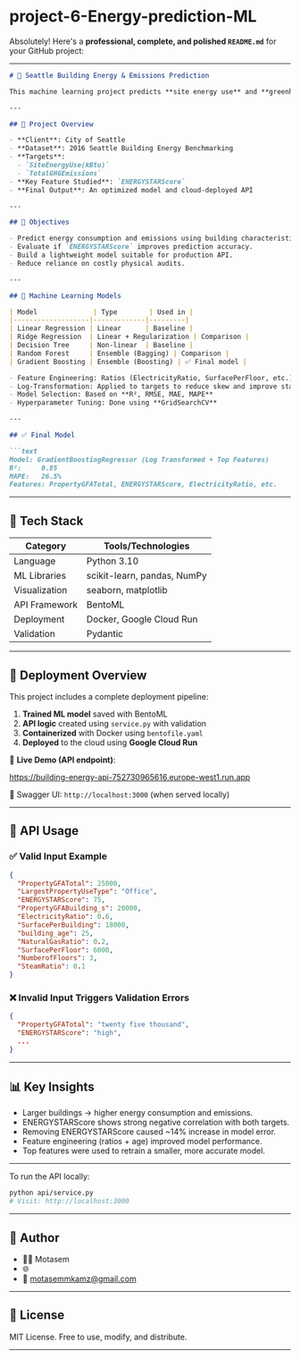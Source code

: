 # project-6-Energy-prediction-ML
Absolutely! Here's a **professional, complete, and polished `README.md`** for your GitHub project:

---

```markdown
# 🔋 Seattle Building Energy & Emissions Prediction

This machine learning project predicts **site energy use** and **greenhouse gas (GHG) emissions** for **non-residential buildings** in Seattle. The goal is to support Seattle’s **2050 carbon neutrality plan** by helping identify high-emission buildings using data-driven methods. The final model is deployed as a **REST API** using **BentoML** and **Google Cloud Run**.

---

## 📌 Project Overview

- **Client**: City of Seattle  
- **Dataset**: 2016 Seattle Building Energy Benchmarking  
- **Targets**:  
  - `SiteEnergyUse(kBtu)`  
  - `TotalGHGEmissions`
- **Key Feature Studied**: `ENERGYSTARScore`
- **Final Output**: An optimized model and cloud-deployed API

---

## 🎯 Objectives

- Predict energy consumption and emissions using building characteristics.
- Evaluate if `ENERGYSTARScore` improves prediction accuracy.
- Build a lightweight model suitable for production API.
- Reduce reliance on costly physical audits.

---

## 🧠 Machine Learning Models

| Model              | Type        | Used in |
|-------------------|-------------|---------|
| Linear Regression | Linear      | Baseline |
| Ridge Regression  | Linear + Regularization | Comparison |
| Decision Tree     | Non-linear  | Baseline |
| Random Forest     | Ensemble (Bagging) | Comparison |
| Gradient Boosting | Ensemble (Boosting) | ✅ Final model |

- Feature Engineering: Ratios (ElectricityRatio, SurfacePerFloor, etc.), `building_age`
- Log-Transformation: Applied to targets to reduce skew and improve stability
- Model Selection: Based on **R², RMSE, MAE, MAPE**
- Hyperparameter Tuning: Done using **GridSearchCV**

---

## ✅ Final Model

```text
Model: GradientBoostingRegressor (Log Transformed + Top Features)
R²:     0.85  
MAPE:   26.5%  
Features: PropertyGFATotal, ENERGYSTARScore, ElectricityRatio, etc.
```

---

## 🧰 Tech Stack

| Category        | Tools/Technologies            |
|----------------|-------------------------------|
| Language       | Python 3.10                    |
| ML Libraries   | scikit-learn, pandas, NumPy    |
| Visualization  | seaborn, matplotlib            |
| API Framework  | BentoML                        |
| Deployment     | Docker, Google Cloud Run       |
| Validation     | Pydantic                       |

---

## 🚀 Deployment Overview

This project includes a complete deployment pipeline:

1. **Trained ML model** saved with BentoML
2. **API logic** created using `service.py` with validation
3. **Containerized** with Docker using `bentofile.yaml`
4. **Deployed** to the cloud using **Google Cloud Run**

🔗 **Live Demo (API endpoint)**:  

https://building-energy-api-752730965616.europe-west1.run.app

📘 Swagger UI: `http://localhost:3000` (when served locally)

---

## 🧪 API Usage

### ✅ Valid Input Example

```json
{
  "PropertyGFATotal": 25000,
  "LargestPropertyUseType": "Office",
  "ENERGYSTARScore": 75,
  "PropertyGFABuilding_s": 20000,
  "ElectricityRatio": 0.6,
  "SurfacePerBuilding": 18000,
  "building_age": 25,
  "NaturalGasRatio": 0.2,
  "SurfacePerFloor": 6000,
  "NumberofFloors": 3,
  "SteamRatio": 0.1
}
```

### ❌ Invalid Input Triggers Validation Errors

```json
{
  "PropertyGFATotal": "twenty five thousand",
  "ENERGYSTARScore": "high",
  ...
}
```


---

## 📊 Key Insights

- Larger buildings → higher energy consumption and emissions.
- ENERGYSTARScore shows strong negative correlation with both targets.
- Removing ENERGYSTARScore caused ~14% increase in model error.
- Feature engineering (ratios + age) improved model performance.
- Top features were used to retrain a smaller, more accurate model.

---


To run the API locally:
```bash
python api/service.py
# Visit: http://localhost:3000
```

---

## 📝 Author

- 👨‍💻 Motasem
- 🌐   
- 📧 motasemmkamz@gmail.com

---

## 📜 License

MIT License. Free to use, modify, and distribute.

---

```
